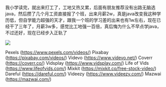 我小学读完，就出来打工了，工地又热又累，后面有朋友推荐没有出路无脑选java，然后攒了几个月工资直接报了个班，出来月薪2w，真是java改变我这种学历低，但自学能力超强的天才，跟我一个班的学习差的出来也有1w左右，现在已经干了三年了，月薪3w多，感觉比工地强一百倍，真后悔为什么不早点学java，不过还好，现在已经步入正轨了



![](https://yitiaoit.oss-cn-beijing.aliyuncs.com/img/image-20230307145459219.png)





Pexels (https://www.pexels.com/videos/)
Pixabay (https://pixabay.com/videos/)
Videvo (https://www.videvo.net/)
Coverr (https://coverr.co/)
Vidsplay (https://www.vidsplay.com/)
Life of Vids (https://www.lifeofvids.com/)
Mixkit (https://mixkit.co/free-stock-video/)
Dareful (https://dareful.com/)
Videezy (https://www.videezy.com/)
Mazwai (https://mazwai.com/)